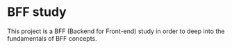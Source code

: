 # BFF study

This project is a BFF (Backend for Front-end) study in order to deep into the fundamentals of BFF concepts.